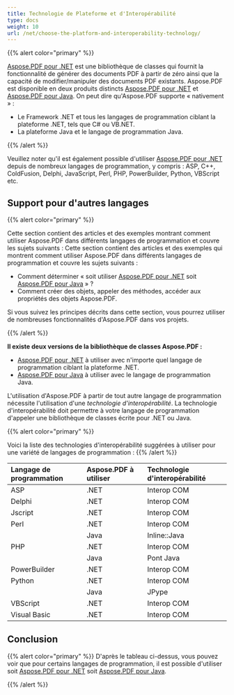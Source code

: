 ```yaml
---
title: Technologie de Plateforme et d'Interopérabilité
type: docs
weight: 10
url: /net/choose-the-platform-and-interoperability-technology/
---
```


{{% alert color="primary" %}}

[Aspose.PDF pour .NET](/pdf/net/) est une bibliothèque de classes qui fournit la fonctionnalité de générer des documents PDF à partir de zéro ainsi que la capacité de modifier/manipuler des documents PDF existants. Aspose.PDF est disponible en deux produits distincts [Aspose.PDF pour .NET](/pdf/net/) et [Aspose.PDF pour Java](/pdf/java/). On peut dire qu'Aspose.PDF supporte « nativement » :

- Le Framework .NET et tous les langages de programmation ciblant la plateforme .NET, tels que C# ou VB.NET.
- La plateforme Java et le langage de programmation Java.

{{% /alert %}}

Veuillez noter qu'il est également possible d'utiliser [Aspose.PDF pour .NET](/pdf/net/) depuis de nombreux langages de programmation, y compris : ASP, C++, ColdFusion, Delphi, JavaScript, Perl, PHP, PowerBuilder, Python, VBScript etc.

## Support pour d'autres langages

{{% alert color="primary" %}}

Cette section contient des articles et des exemples montrant comment utiliser Aspose.PDF dans différents langages de programmation et couvre les sujets suivants :
Cette section contient des articles et des exemples qui montrent comment utiliser Aspose.PDF dans différents langages de programmation et couvre les sujets suivants :

- Comment déterminer « soit utiliser [Aspose.PDF pour .NET](/pdf/net/) soit [Aspose.PDF pour Java](/pdf/java/) » ?
- Comment créer des objets, appeler des méthodes, accéder aux propriétés des objets Aspose.PDF.

Si vous suivez les principes décrits dans cette section, vous pourrez utiliser de nombreuses fonctionnalités d'Aspose.PDF dans vos projets.

{{% /alert %}}

**Il existe deux versions de la bibliothèque de classes Aspose.PDF :**

- [Aspose.PDF pour .NET](/pdf/net/) à utiliser avec n'importe quel langage de programmation ciblant la plateforme .NET.
- [Aspose.PDF pour Java](/pdf/java/) à utiliser avec le langage de programmation Java.

L'utilisation d'Aspose.PDF à partir de tout autre langage de programmation nécessite l'utilisation d'une *technologie d'interopérabilité*. La technologie d'interopérabilité doit permettre à votre langage de programmation d'appeler une bibliothèque de classes écrite pour .NET ou Java.

{{% alert color="primary" %}}

Voici la liste des technologies d'interopérabilité suggérées à utiliser pour une variété de langages de programmation :
{{% /alert %}}

|**Langage de programmation** |**Aspose.PDF à utiliser** |**Technologie d'interopérabilité** |
| :- | :- | :- |
|ASP |.NET |Interop COM |
|Delphi |.NET |Interop COM |
|Jscript |.NET |Interop COM |
|Perl |.NET |Interop COM |
| |Java |Inline::Java |
|PHP |.NET |Interop COM |
| |Java |Pont Java |
|PowerBuilder |.NET |Interop COM |
|Python |.NET |Interop COM |
| |Java |JPype |
|VBScript |.NET |Interop COM |
|Visual Basic |.NET |Interop COM |

## Conclusion

{{% alert color="primary" %}}
D'après le tableau ci-dessus, vous pouvez voir que pour certains langages de programmation, il est possible d'utiliser soit [Aspose.PDF pour .NET](/pdf/net/) soit [Aspose.PDF pour Java](/pdf/java/).

{{% /alert %}}
